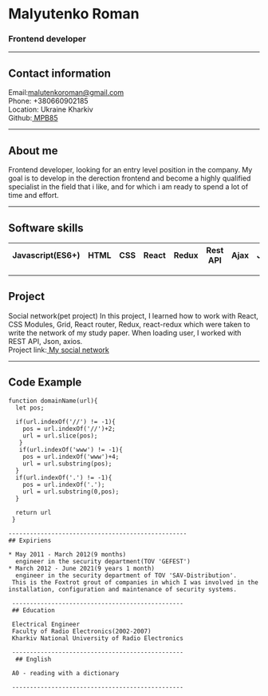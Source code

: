 # Malyutenko Roman 

### Frontend developer 

---------------------------------------------------

## Contact information 
 
Email:malutenkoroman@gmail.com  
Phone: +380660902185  
Location: Ukraine Kharkiv    
Github:[ MPB85](https://github.com/mpb85 "MPB85")    

--------------------------------------------------
## About me 
 
Frontend developer, looking for an entry level position in the company. My goal is to develop in the derection frontend and become a highly qualified specialist in the field  that i like, and for which i am ready to spend a lot of time  and effort. 

--------------------------------------------------

## Software skills 
 

| Javascript(ES6+) | HTML | CSS | React | Redux | Rest API | Ajax | Json | Git | NodJS |
|------------------|------|-----|-------|-------|----------|------|------|-----|-------|

--------------------------------------------------
## Project
Social network(pet project)
In this project, I learned how to work with React, CSS Modules, Grid, React router, Redux, react-redux which were taken to write the network of my study paper. When loading user, I worked with REST API, Json, axios.  
Project link:[ My social network](https://github.com/mpb85/my-social-network "my social network")

--------------------------------------------------  
## Code Example

```
function domainName(url){
  let pos;
  
  if(url.indexOf('//') != -1){
    pos = url.indexOf('//')+2;
    url = url.slice(pos);
   }
   if(url.indexOf('www') != -1){
    pos = url.indexOf('www')+4;
    url = url.substring(pos);
  }
  if(url.indexOf('.') != -1){
    pos = url.indexOf('.');
    url = url.substring(0,pos);
  }
 
  return url
 }

--------------------------------------------------
## Expiriens

* May 2011 - March 2012(9 months)  
  engineer in the security department(TOV 'GEFEST')
* March 2012 - June 2021(9 years 1 month)  
  engineer in the security department of TOV 'SAV-Distribution'.            
 This is the Foxtrot grout of companies in which I was involved in the installation, configuration and maintenance of security systems.  
 
 ------------------------------------------------
 ## Education  

 Electrical Engineer 
 Faculty of Radio Electronics(2002-2007) 
 Kharkiv National University of Radio Electronics
 
 ------------------------------------------------
  ## English  
 
 A0 - reading with a dictionary  
 
 ------------------------------------------------